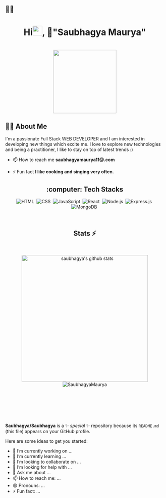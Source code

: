 ## 🙋‍♂️ 
#### <h1 align="center">Hi<img src="https://raw.githubusercontent.com/MartinHeinz/MartinHeinz/master/wave.gif" width="30px">, 👏"Saubhagya Maurya"</h1>

<h1 align="center"><a href="#"><img width="200" height="200" src="https://i.imgur.com/799y5A3.png"/></a></h1>

## 🙋‍♂️ About Me

I'm a passionate Full Stack WEB DEVELOPER  and I am interested in developing new things which excite me. I love  to explore new technologies and being a practitioner, I like to stay on top of latest trends :)

- 📫 How to reach me **saubhagyamaurya11@.com**

- ⚡ Fun fact **I like cooking and singing very often.**


<h2 align="center">:computer: Tech Stacks </h2>

<div align="center">
  
  ![HTML](https://img.shields.io/badge/html5%20-%23E34F26.svg?&style=for-the-badge&logo=html5&logoColor=white)&nbsp;
  ![CSS](https://img.shields.io/badge/css3%20-%231572B6.svg?&style=for-the-badge&logo=css3&logoColor=white)&nbsp;
  ![JavaScript](https://img.shields.io/badge/javascript%20-%23323330.svg?&style=for-the-badge&logo=javascript&logoColor=%23F7DF1E)&nbsp;
  ![React](https://img.shields.io/badge/react%20-%2320232a.svg?&style=for-the-badge&logo=react&logoColor=%2361DAFB)&nbsp;
  ![Node.js](https://img.shields.io/badge/node.js%20-%2343853D.svg?&style=for-the-badge&logo=node.js&logoColor=white)&nbsp;
  ![Express.js](https://img.shields.io/badge/express.js-%23404d59.svg?style=for-the-badge&logo=express&logoColor=%2361DAFB)&nbsp;
  ![MongoDB](https://img.shields.io/badge/MongoDB-%234ea94b.svg?&style=for-the-badge&logo=mongodb&logoColor=white)&nbsp;

 
  
</div> 

<br/>
<h2 align="center">Stats ⚡</h2>
<br>
 
<p display="flex" align="center">
  
  <a href="https://github.com/100saubhagya?tab=repositories">
    <img width="400" height="auto"  alt="saubhagya's github stats" 
         src="https://github-readme-stats.vercel.app/api?username=100saubhagya&show_icons=true&theme=algolia&count_private=true" />
  </a> 
  
  



 <img align="center" src="https://github-readme-streak-stats.herokuapp.com/?user=100saubhagya&hide=smalltalk&theme=algolia&layout=compact" alt="SaubhagyaMaurya" />
</p>

<br/> 


<br>
<br>
<br>
<br>



















**Saubhagya/Saubhagya** is a ✨ _special_ ✨ repository because its `README.md` (this file) appears on your GitHub profile.

Here are some ideas to get you started:

- 🔭 I’m currently working on ...
- 🌱 I’m currently learning ...
- 👯 I’m looking to collaborate on ...
- 🤔 I’m looking for help with ...
- 💬 Ask me about ...
- 📫 How to reach me: ...
- 😄 Pronouns: ...
- ⚡ Fun fact: ...
